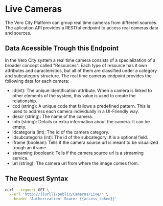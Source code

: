 # Live Cameras

The Vero City Platform can group real time cameras from different sources. The aplication API provides a RESTful endpoint to access real cameras data
and sources. 

## Data Acessible Trough this Endpoint
In the Vero City system a real time camera consists of a specialization of a broader concept called "Resources". Each type of resource has it own attributes and caracteristics, but all of them are classified under a category and subcategory structure. The real time cameras endpoint provides the following data for each camera:

- id(int): The unique identification attribute. When a camera is linked to other elements of the system, this value is used to create the relationship.
- cod (string): A unique code that fallows a predefined pattern. This is used to address each camera individually in a UI-Friendly way.
- descr (string): The name of the camera.
- info (string): Details or extra information about the camera. It can be empty.
- idcategoria (int): The id of the camera category. 
- idsubcategoria (int): The id of the subcategory. It is a optional field.
- iframe (boolean): Tells if the camera source url is meant to be visualized trough an iframe.
- streaming (boolean): Tells if the camera source url is a streaming service.
- url (string): The camera url from where the image comes from.

## The Request Syntax

```bash
curl --request GET \
  --url 'http://{{url}}/public/Cameras/Live/' \
  --header 'Authorization: Bearer {{access_token}}'

```
